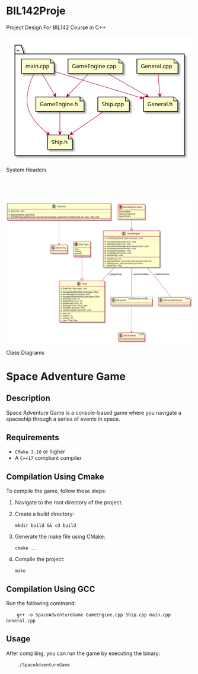 # BIL142Proje
Project Design For BIL142 Course in C++

![Local image](diagrams/system_headers.svg "System Headers")
    <figcaption>System Headers</figcaption>

\
&nbsp;
\
&nbsp;

![Local image](diagrams/class_diagram.svg "Class Diagram")
    <figcaption>Class Diagrams</figcaption>

# Space Adventure Game

## Description
Space Adventure Game is a console-based game where you navigate a spaceship through a series of events in space.


## Requirements
- `CMake 3.10` or higher
- A `C++17` compliant compiler

## Compilation Using Cmake
To compile the game, follow these steps:

1. Navigate to the root directory of the project.
2. Create a build directory:
    
    ```
    mkdir build && cd build
    ```
3. Generate the make file using CMake:

    ```
    cmake ..
    ```
4. Compile the project:

    ```
    make
    ```

## Compilation Using GCC

Run the following command:

```
    g++ -o SpaceAdventureGame GameEngine.cpp Ship.cpp main.cpp General.cpp
```

## Usage
After compiling, you can run the game by executing the binary:

```
    ./SpaceAdventureGame
```
